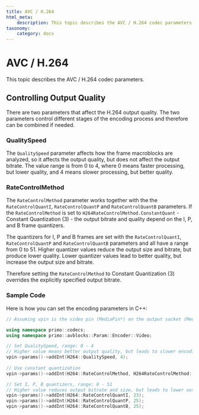 ```yaml
---
title: AVC / H.264
html_meta:
    description: This topic describes the AVC / H.264 codec parameters.
taxonomy:
    category: docs
---
```


# AVC / H.264

This topic describes the AVC / H.264 codec parameters.

## Controlling Output Quality

There are two parameters that affect the H.264 output quality. The two parameters control different stages of the encoding process and therefore can be combined if needed.

### QualitySpeed 

The `QualitySpeed` parameter affects how the frame macroblocks are analyzed, so it affects the output quality, but does not affect the output bitrate. The value range is from 0 to 4, where 0 means faster processing, but lower quality, and 4 means slower processing, but better quality. 

### RateControlMethod

The `RateControlMethod` parameter works together with the the `RateControlQuantI`, `RateControlQuantP` and `RateControlQuantB` parameters. If the `RateControlMethod` is set to `H264RateControlMethod.ConstantQuant` - Constant Quantization (3) - the output bitrate and quality depend on the I, P, and B frame quantizers. 

The quantizers for I, P and B frames are set with the `RateControlQuantI`, `RateControlQuantP` and `RateControlQuantB` parameters and all have a range from 0 to 51. Higher quantizer values reduce the output size and bitrate, but produce lower quality. Lower quantizer values lead to better quality, but increase the output size and bitrate.

Therefore setting the `RateControlMethod` to Constant Quantization (3) overrides the explicitly specified output bitrate.

### Sample Code

Here is how you can set the encoding parameters in C++:

``` cpp
// Assuming vpin is the video pin (MediaPin*) on the output socket (MediaSocket*)

using namespace primo::codecs;
using namespace primo::avblocks::Param::Encoder::Video;

// Set QualitySpeed, range: 0 - 4 
// Higher value means better output quality, but leads to slower encoding 
vpin->params()->addInt(H264::QualitySpeed, 4);
 
// Use constant quantization
vpin->params()->addInt(H264::RateControlMethod, H264RateControlMethod::ConstantQuant);

// Set I, P, B quantizers, range: 0 - 51
// Higher value reduces output bitrate and size, but leads to lower output quality 
vpin->params()->addInt(H264::RateControlQuantI, 23);
vpin->params()->addInt(H264::RateControlQuantP, 25);
vpin->params()->addInt(H264::RateControlQuantB, 25);
```
